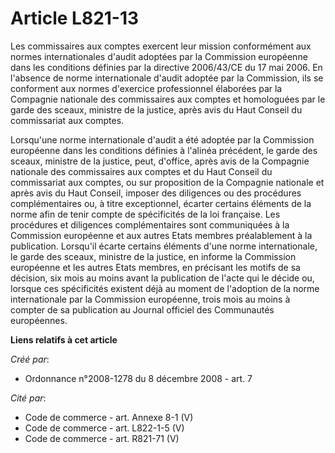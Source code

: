 # Article L821-13

Les commissaires aux comptes exercent leur mission conformément aux normes internationales d'audit adoptées par la Commission
européenne dans les conditions définies par la directive 2006/43/CE du 17 mai 2006. En l'absence de norme internationale
d'audit adoptée par la Commission, ils se conforment aux normes d'exercice professionnel élaborées par la Compagnie nationale
des commissaires aux comptes et homologuées par le garde des sceaux, ministre de la justice, après avis du Haut Conseil du
commissariat aux comptes.

Lorsqu'une norme internationale d'audit a été adoptée par la Commission européenne dans les conditions définies à l'alinéa
précédent, le garde des sceaux, ministre de la justice, peut, d'office, après avis de la Compagnie nationale des commissaires
aux comptes et du Haut Conseil du commissariat aux comptes, ou sur proposition de la Compagnie nationale et après avis du
Haut Conseil, imposer des diligences ou des procédures complémentaires ou, à titre exceptionnel, écarter certains éléments de
la norme afin de tenir compte de spécificités de la loi française. Les procédures et diligences complémentaires sont
communiquées à la Commission européenne et aux autres Etats membres préalablement à la publication. Lorsqu'il écarte certains
éléments d'une norme internationale, le garde des sceaux, ministre de la justice, en informe la Commission européenne et les
autres Etats membres, en précisant les motifs de sa décision, six mois au moins avant la publication de l'acte qui le décide
ou, lorsque ces spécificités existent déjà au moment de l'adoption de la norme internationale par la Commission européenne,
trois mois au moins à compter de sa publication au Journal officiel des Communautés européennes.

**Liens relatifs à cet article**

_Créé par_:

  - Ordonnance n°2008-1278  du 8 décembre 2008 - art. 7

_Cité par_:

  - Code de commerce - art. Annexe 8-1 (V)
  - Code de commerce - art. L822-1-5 (V)
  - Code de commerce - art. R821-71 (V)
